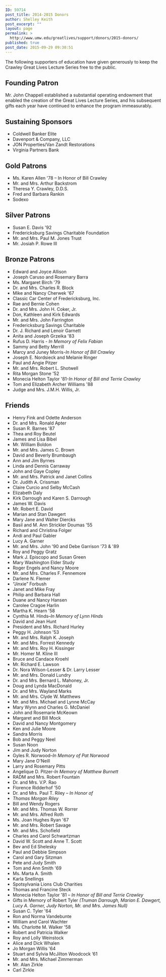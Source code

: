 ```yaml
---
ID: 59714
post_title: 2014-2015 Donors
author: Shelley Keith
post_excerpt: ""
layout: page
permalink: >
  http://www.umw.edu/greatlives/support/donors/2015-donors/
published: true
post_date: 2015-09-29 09:30:51
---
```

The following supporters of education have given generously to keep the Crawley Great Lives Lecture Series free to the public.
<h2>Founding Patron</h2>
Mr. John Chappell established a substantial operating endowment that enabled the creation of the Great Lives Lecture Series, and his subsequent gifts each year have continued to enhance the program immeasurably.
<h2>Sustaining Sponsors</h2>
<ul>
 	<li>Coldwell Banker Elite</li>
 	<li>Davenport &amp; Company, LLC</li>
 	<li>JON Properties/Van Zandt Restorations</li>
 	<li>Virginia Partners Bank</li>
</ul>
<h2>Gold Patrons</h2>
<ul>
 	<li>Ms. Karen Allen '78 – In Honor of Bill Crawley</li>
 	<li>Mr. and Mrs. Arthur Backstrom</li>
 	<li>Theresa Y. Crawley, D.D.S.</li>
 	<li>Fred and Barbara Rankin</li>
 	<li>Sodexo</li>
</ul>
<h2>Silver Patrons</h2>
<ul>
 	<li>Susan E. Davis '92</li>
 	<li>Fredericksburg Savings Charitable Foundation</li>
 	<li>Mr. and Mrs. Paul M. Jones Trust</li>
 	<li>Mr. Josiah P. Rowe III</li>
</ul>
<h2>Bronze Patrons</h2>
<ul>
 	<li>Edward and Joyce Allison</li>
 	<li>Joseph Caruso and Rosemary Barra</li>
 	<li>Ms. Margaret Birch '79</li>
 	<li>Dr. and Mrs. Charles R. Block</li>
 	<li>Mike and Nancy Cherwek '67</li>
 	<li>Classic Car Center of Fredericksburg, Inc.</li>
 	<li>Rae and Bernie Cohen</li>
 	<li>Dr. and Mrs. John H. Coker, Jr.</li>
 	<li>Don, Kathleen and Kirk Edwards</li>
 	<li>Mr. and Mrs. John Farrington</li>
 	<li>Fredericksburg Savings Charitable</li>
 	<li>Dr. J. Richard and Lenoir Garnett</li>
 	<li>Anita and Joseph Grzeika '83</li>
 	<li>Rufus D. Harris - <em>In Memory of Felix Fabian</em></li>
 	<li>Sammy and Betty Merrill</li>
 	<li>Marcy and Juney Morris-<em>In Honor of Bill Crawley</em></li>
 	<li>Joseph E. Nordsieck and Melanie Ringer</li>
 	<li>Paul and Angie Pitzer</li>
 	<li>Mr. and Mrs. Robert L. Shotwell</li>
 	<li>Rita Morgan Stone '52</li>
 	<li>Monecia Helton Taylor '81-<em>In Honor of Bill and Terrie Crawley</em></li>
 	<li>Tom and Elizabeth Archer Williams '88</li>
 	<li>Judge and Mrs. J.M.H. Willis, Jr.</li>
</ul>
<h2>Friends</h2>
<ul>
 	<li>Henry Fink and Odette Anderson</li>
 	<li>Dr. and Mrs. Ronald Apter</li>
 	<li>Susan R. Barnes '87</li>
 	<li>Thea and Roy Beutel</li>
 	<li>James and Lisa Bibel</li>
 	<li>Mr. William Boldon</li>
 	<li>Mr. and Mrs. James C. Brown</li>
 	<li>David and Beverly Brumbaugh</li>
 	<li>Ann and Jim Byrnes</li>
 	<li>Linda and Dennis Carraway</li>
 	<li>John and Gaye Copley</li>
 	<li>Mr. and Mrs. Patrick and Janet Collins</li>
 	<li>Dr. Judith A. Crissman</li>
 	<li>Claire Curcio and Selby McCash</li>
 	<li>Elizabeth Daly</li>
 	<li>Kirk Darrough and Karen S. Darrough</li>
 	<li>James W. Davis</li>
 	<li>Mr. Robert E. David</li>
 	<li>Marian and Stan Dawgert</li>
 	<li>Mary Jane and Walter Diercks</li>
 	<li>Basil and M. Ann Strickler Doumas '55</li>
 	<li>Richard and Christina Folger</li>
 	<li>Andi and Paul Gabler</li>
 	<li>Lucy A. Garner</li>
 	<li>Mr. and Mrs. John '90 and Debe Garrison '73 &amp; '89</li>
 	<li>Roy and Peggy Gratz</li>
 	<li>Mark J. Episcopo and Susan Green</li>
 	<li>Mary Washington Elder Study</li>
 	<li>Roger Engels and Nancy Moore</li>
 	<li>Mr. and Mrs. Charles F. Fennemore</li>
 	<li>Darlene N. Flemer</li>
 	<li>“Jinxie” Forbush</li>
 	<li>Janet and Mike Fray</li>
 	<li>Philip and Barbara Hall</li>
 	<li>Duane and Nancy Hansen</li>
 	<li>Carolee Cragoe Harlin</li>
 	<li>Martha K. Hearn '58</li>
 	<li>Cynthia M. Hinds–<em>In Memory of Lynn Hinds</em></li>
 	<li>David and Jean Hunt</li>
 	<li>President and Mrs. Richard Hurley</li>
 	<li>Peggy H. Johnson '53</li>
 	<li>Mr. and Mrs. Ralph K. Joseph</li>
 	<li>Mr. and Mrs. Forrest Kennedy</li>
 	<li>Mr. and Mrs. Roy H. Kissinger</li>
 	<li>Mr. Homer M. Kline III</li>
 	<li>Bruce and Candace Kroehl</li>
 	<li>Mr. Richard E. Lawson</li>
 	<li>Dr. Nora Wilson-Lesser &amp; Dr. Larry Lesser</li>
 	<li>Mr. and Mrs. Donald Lundry</li>
 	<li>Dr. and Mrs. Bernard L. Mahoney, Jr.</li>
 	<li>Doug and Lynda MacDonald</li>
 	<li>Dr. and Mrs. Wayland Marks</li>
 	<li>Mr. and Mrs. Clyde W. Matthews</li>
 	<li>Mr. and Mrs. Michael and Lynne McCay</li>
 	<li>Mary Wynn and Charles G. McDaniel</li>
 	<li>John and Rosemarie McKeown</li>
 	<li>Margaret and Bill Mock</li>
 	<li>David and Nancy Montgomery</li>
 	<li>Ken and Julie Moore</li>
 	<li>Sandra Morris</li>
 	<li>Bob and Peggy Neel</li>
 	<li>Susan Noon</li>
 	<li>Jim and Judy Norton</li>
 	<li>Gyles R. Norwood–<em>In Memory of Pat Norwood</em></li>
 	<li>Mary Jane O'Neill</li>
 	<li>Larry and Rosemary Pitts</li>
 	<li>Angelique D. Pitzer-<em>In Memory of Matthew Burnett</em></li>
 	<li>RADM and Mrs. Robert Fountain</li>
 	<li>Dr. and Mrs. V.P. Rao</li>
 	<li>Florence Ridderhof '50</li>
 	<li>Dr. and Mrs. Paul T. Riley – <em>In Honor of </em></li>
 	<li><em>Thomas Morgan Riley</em></li>
 	<li>Bill and Wendy Rogers</li>
 	<li>Mr. and Mrs. Thomas W. Rorrer</li>
 	<li>Mr. and Mrs. Alfred Roth</li>
 	<li>Ms. Joan Hughes Ryan '67</li>
 	<li>Mr. and Mrs. Robert Savage</li>
 	<li>Mr. and Mrs. Schofield</li>
 	<li>Charles and Carol Schwartzman</li>
 	<li>David W. Scott and Anne T. Scott</li>
 	<li>Bev and Ed Shelesky</li>
 	<li>Paul and Debbie Simpson</li>
 	<li>Carol and Gary Sitzman</li>
 	<li>Pete and Judy Smith</li>
 	<li>Tom and Ann Smith '69</li>
 	<li>Ms. Marta A. Smith</li>
 	<li>Karla Snellings</li>
 	<li>Spotsylvania Lions Club Charities</li>
 	<li>Thomas and Francine Steck</li>
 	<li>Monecia Helton Taylor '81 – <em>In Honor of Bill and Terrie Crawley</em></li>
 	<li>Gifts in Memory of Robert Tyler<em> (Truman Darrough, Marian E. Dawgert, Lucy A. Garner,</em> <em>Judy Norton, Mr. and Mrs. James Null)</em></li>
 	<li>Susan C. Tyler '64</li>
 	<li>Ron and Norma Vandebunte</li>
 	<li>William and Carol Wachter</li>
 	<li>Ms. Charlotte M. Walker '58</li>
 	<li>Robert and Patricia Walker</li>
 	<li>Roy and Lolly Weinstock</li>
 	<li>Alice and Dick Whalen</li>
 	<li>Jo Morgan Willis '64</li>
 	<li>Stuart and Sylvia McJilton Woodcock ’61</li>
 	<li>Mr. and Mrs. Michael Zimmerman</li>
 	<li>Mr. Alan Zirkle</li>
 	<li>Carl Zirkle</li>
</ul>